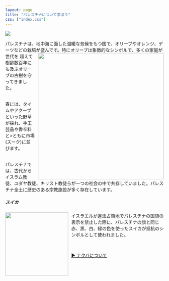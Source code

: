 ```yaml
---
layout: page
title: "パレスチナについて学ぼう"
css: ["index.css"]
---
```


<div class="page">

<img src="{{site.baseurl}}/assets/img/AlAqsa.webp" style="max-width:100%;" />

<p>
パレスチナは、地中海に面した温暖な気候をもつ国で、オリーブやオレンジ、デーツなどの栽培が盛んです。特にオリーブは象徴的なシンボルで、多くの家庭が世代を
 <img src="{{site.baseurl}}/assets/img/olive.jpg" style="float:right; width: 400px; padding-left: 10px" />
超えて樹齢数百年にも及ぶオリーブの古樹を守ってきました。<br /><br />

春には、タイムやアクーブといった野草が採れ、手工芸品や香辛料と>ともに市場(スーク)に並びます。<br /><br />

パレスチナでは、古代からイスラム教徒、ユダヤ教徒、キリスト教徒らが一つの社会の中で共存していました。パレスチナ全土に歴史のある宗教施設が多く存在しています。
</p>

<p>
<h5>スイカ</h5>

  <img src="{{site.baseurl}}/assets/img/suika.png" style="float:left; width: 200px; padding-right: 10px" />

  <p>イスラエルが違法占領地でパレスチナの国旗の表示を禁止した際に、パレスチナの旗と同じ赤、黑、白、緑の色を使ったスイカが抵抗のシンボルとして使われました。</p>
</p>

<br />

<a href="/nakba">▶︎ ナクバについて</a>

</div>
